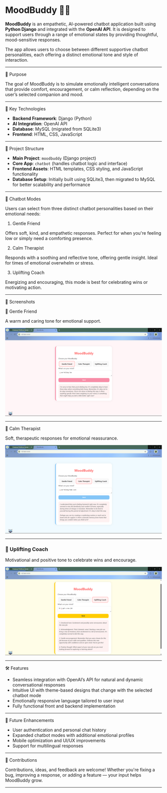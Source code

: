 # MoodBuddy 🧠💬

**MoodBuddy** is an empathetic, AI-powered chatbot application built using **Python Django** and integrated with the **OpenAI API**. It is designed to support users through a range of emotional states by providing thoughtful, mood-sensitive responses.

The app allows users to choose between different supportive chatbot personalities, each offering a distinct emotional tone and style of interaction.

---

 🎯 Purpose

The goal of MoodBuddy is to simulate emotionally intelligent conversations that provide comfort, encouragement, or calm reflection, depending on the user’s selected companion and mood.

---

 🧠 Key Technologies

* **Backend Framework**: Django (Python)
* **AI Integration**: OpenAI API
* **Database**: MySQL (migrated from SQLite3)
* **Frontend**: HTML, CSS, JavaScript

---

 🧩 Project Structure

* **Main Project**: `moodbuddy` (Django project)
* **Core App**: `chatbot` (handles chatbot logic and interface)
* **Frontend Assets**: HTML templates, CSS styling, and JavaScript functionality
* **Database Setup**: Initially built using SQLite3, then migrated to MySQL for better scalability and performance

---

 💬 Chatbot Modes

Users can select from three distinct chatbot personalities based on their emotional needs:

 1. Gentle Friend

Offers soft, kind, and empathetic responses. Perfect for when you're feeling low or simply need a comforting presence.

2. Calm Therapist

Responds with a soothing and reflective tone, offering gentle insight. Ideal for times of emotional overwhelm or stress.

 3. Uplifting Coach

Energizing and encouraging, this mode is best for celebrating wins or motivating action.

---

📸 Screenshots

 🩷 Gentle Friend

A warm and caring tone for emotional support.

![Gentle Friend Screenshot](https://github.com/Chaitanya1704/Mood-Buddy-Project-with-OpenAI/blob/main/moodbuddy/Gental%20Friend.png)

---

 💙 Calm Therapist

Soft, therapeutic responses for emotional reassurance.

![Calm Therapist Screenshot](https://github.com/Chaitanya1704/Mood-Buddy-Project-with-OpenAI/blob/main/moodbuddy/calm%20therpist.png)

---

### 💛 Uplifting Coach

Motivational and positive tone to celebrate wins and encourage.

![Uplifting Coach Screenshot (Part 1)](https://github.com/Chaitanya1704/Mood-Buddy-Project-with-OpenAI/blob/main/moodbuddy/Uplifting%20coach.png)


---

 🛠 Features

* Seamless integration with OpenAI’s API for natural and dynamic conversational responses
* Intuitive UI with theme-based designs that change with the selected chatbot mode
* Emotionally responsive language tailored to user input
* Fully functional front and backend implementation

---

🚀 Future Enhancements

* User authentication and personal chat history
* Expanded chatbot modes with additional emotional profiles
* Mobile optimization and UI/UX improvements
* Support for multilingual responses

---

 🙌 Contributions

Contributions, ideas, and feedback are welcome! Whether you're fixing a bug, improving a response, or adding a feature — your input helps MoodBuddy grow.

---
